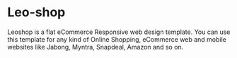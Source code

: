 # Leo-shop
Leoshop is a flat eCommerce Responsive web design template. You can use this template for any kind of Online Shopping, eCommerce web and mobile websites like Jabong, Myntra, Snapdeal, Amazon and so on.
